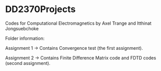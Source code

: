 # DD2370Projects
Codes for Computational Electromagnetics
by Axel Trange and Itthinat Jongsuebchoke

Folder information:

Assignment 1 -> Contains Convergence test (the first assignment).

Assignment 2 -> Contains Finite Difference Matrix code and FDTD codes (second assignment).

